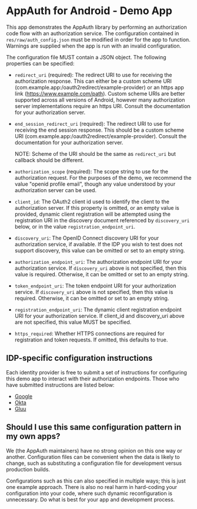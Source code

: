 # AppAuth for Android - Demo App

This app demonstrates the AppAuth library by performing an authorization code
flow with an authorization service. The configuration contained in `res/raw/auth_config.json`
must be modified in order for the app to function. Warnings are supplied when the app is run
with an invalid configuration.

The configuration file MUST contain a JSON object. The following properties can be specified:

  - `redirect_uri` (required): The redirect URI to use for receiving the authorization response.
    This can either be a custom scheme URI (com.example.app:/oauth2redirect/example-provider) or
    an https app link (https://www.example.com/path). Custom scheme URIs are better supported
    across all versions of Android, however many authorization server implementations require an
    https URI. Consult the documentation for your authorization server.

  - `end_session_redirect_uri` (required): The redirect URI to use for receiving the end session response.
    This should be a custom scheme URI (com.example.app:/oauth2redirect/example-provider).
    Consult the documentation for your authorization server.

    NOTE: Scheme of the URI should be the same as `redirect_uri` but callback should be different.

  - `authorization_scope` (required): The scope string to use for the authorization request.
    For the purposes of the demo, we recommend the value "openid profile email", though any value
    understood by your authorization server can be used.

  - `client_id`: The OAuth2 client id used to identify the client to the authorization server.
    If this property is omitted, or an empty value is provided, dynamic client
    registration will be attempted using the registration URI in the discovery document referenced by
    `discovery_uri` below, or in the value `registration_endpoint_uri`.

  - `discovery_uri`: The OpenID Connect discovery URI for your authorization service, if available.
    If the IDP you wish to test does not support discovery, this value can be omitted or set
    to an empty string.

  - `authorization_endpoint_uri`: The authorization endpoint URI for your authorization service. If
    `discovery_uri` above is not specified, then this value is required. Otherwise, it can be
    omitted or set to an empty string.

  - `token_endpoint_uri`: The token endpoint URI for your authorization service. If `discovery_uri`
    above is not specified, then this value is required. Otherwise, it can be omitted or set to
    an empty string.

  - `registration_endpoint_uri`: The dynamic client registration endpoint URI for your authorization
    service. If client_id and discovery_uri above are not specified, this value MUST be specified.

  - `https_required`: Whether HTTPS connections are required for registration and token requests.
    If omitted, this defaults to true.

## IDP-specific configuration instructions

Each identity provider is free to submit a set of instructions for configuring this demo app to
interact with their authorization endpoints. Those who have submitted instructions are listed
below:

- [Google](README-Google.md)
- [Okta](README-Okta.md)
- [Gluu](README-Gluu.md)

## Should I use this same configuration pattern in my own apps?

We (the AppAuth maintainers) have no strong opinion on this one way or another. Configuration files
can be convenient when the data is likely to change, such as substituting a configuration file
for development versus production builds.

Configurations such as this can also specified in multiple ways; this is just one example approach.
There is also no real harm in hard-coding your configuration into your code, where such dynamic
reconfiguration is unnecessary. Do what is best for your app and development process.
